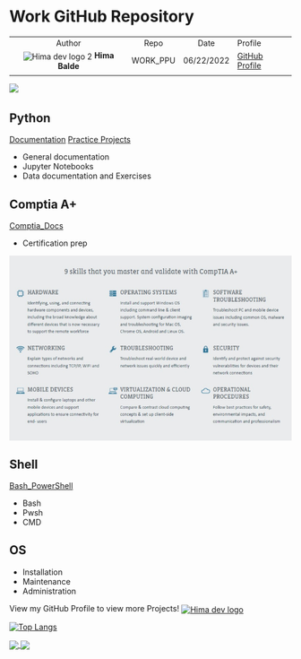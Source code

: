
# Work GitHub Repository

|  |  |  | |
| :------: | :---: | :------: | --- |
| Author | Repo | Date | Profile |
|<img src='https://raw.githubusercontent.com/bahim22/rxt-portfo-3/ded/public/logo512.png' width=40 height=40 align=center alt='Hima dev logo 2'>  **Hima Balde** | WORK_PPU | 06/22/2022 | [GitHub Profile](https://tinyurl.com/Hima-GitHub) |
| | | | |

<picture>
<source
  srcset="https://github-readme-stats.vercel.app/api?username=bahim22&show_icons=true&theme=dark"
  media="(prefers-color-scheme: dark)"
/>
<source
  srcset="https://github-readme-stats.vercel.app/api?username=bahim22&show_icons=true"
  media="(prefers-color-scheme: light), (prefers-color-scheme: no-preference)"
/>
<img src="https://github-readme-stats.vercel.app/api?username=bahim22&show_icons=true" />
</picture>

<!-- [![Hima Balde GitHub stats](https://github-readme-stats.vercel.app/api?username=bahim22&show_icons=true&theme=transparent)] -->

## Python

[Documentation][Python Docs]
[Practice Projects][Python Examples]

- General documentation
- Jupyter Notebooks
- Data documentation and Exercises

## Comptia A+

[Comptia_Docs][A+ Main]

- Certification prep

<img src='images/a_plus_obj.jpeg' width=800 alt='comptia a+ objectives' align='center'>

## Shell

[Bash_PowerShell]

- Bash
- Pwsh
- CMD

## OS

- Installation
- Maintenance
- Administration

<!-- <img src='images/rocket.svg'> -->

<aside>
<div>View my GitHub Profile to view more Projects!
    <a href='https://github.com/bahim22'>
    <img src='https://raw.githubusercontent.com/bahim22/rxt-portfo-3/ded/public/rocket.png' width=40 height=40 align=center alt='Hima dev logo' align='center'>
    </a>
<p>

[![Top Langs](https://github-readme-stats.vercel.app/api/top-langs/?username=bahim22&layout=compact&hide=css)](https://github.com/bahim22/)
</p>
<a href="https://github.com/bahim22/rxt-portfo-3">
  <img align="center" src="https://github-readme-stats.vercel.app/api/pin/?username=bahim22&repo=rxt-portfo-3" />
</a>
<a href="https://github.com/bahim22/work">
  <img align="center" src="https://github-readme-stats.vercel.app/api/pin/?username=bahim22&repo=work" />
</a>
</aside>
</div>

[Python Docs]: Docs2/PyDoc.md
[A+ Main]: Docs2/AplusMain.md
[Python Examples]: py-prac/cal_qr.ipynb
[Bash_PowerShell]: Docs2/bash_cmds.md
